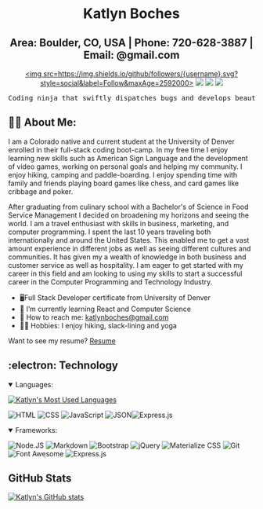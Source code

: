 <div align="center">
 
# **Katlyn Boches**


## Area: Boulder, CO, USA | Phone: 720-628-3887 | Email: @gmail.com
 
 <a href="https://katlyn627.github.io/My-Portfolio/" target="_blank" alt="Github Portfolio"><img src=https://img.shields.io/github/followers/{username}.svg?style=social&label=Follow&maxAge=2592000></a>
 <a href="https://www.linkedin.com/in/katlyn-boches-20110732/" target="_blank" alt="LinkedIn"><img src="https://img.shields.io/badge/-LINKEDIN-0A66C2?logo=LinkedIn"></a>
 <a href="mailto:katlynboches@gmail.com" target="_blank" alt="Gmail"><img src="https://img.shields.io/badge/-GMAIL-EA4335?logo=Gmail"></a>
 <a href="https://docs.google.com/document/d/13ygbQcv5SL4h9NxDM9orSG58AbcoeopaelRb3ivmf88/edit" target="_blank" alt="Resume"><img src="https://img.shields.io/badge/-GMAIL-EA4335?logo=Gmail"></a>
 

 

</div>
<div align="center">
 <pre>Coding ninja that swiftly dispatches bugs and develops beautiful code.</pre>
</div>

## :curly_haired_woman: About Me:
I am a Colorado native and current student at the University of Denver enrolled in their full-stack coding boot-camp. In my free time I enjoy learning new skills such as American Sign Language and the development of video games, working on personal goals and helping my community. I enjoy hiking, camping and paddle-boarding. I enjoy spending time with family and friends playing board games like chess, and card games like cribbage and poker.

After graduating from culinary school with a Bachelor's of Science in Food Service Management I decided on broadening my horizons and seeing the world. I am a travel enthusiast with skills in business, marketing, and computer programming. I spent the last 10 years traveling both internationally and around the United States. This enabled me to get a vast amount experience in different jobs as well as seeing different cultures and communities. It has given my a wealth of knowledge in both business and customer service as well as hospitality. I am eager to get started with my career in this field and am looking to using my skills to start a successful career in the Computer Programming and Technology Industry.

-  :desktop_computer:Full Stack Developer certificate from University of Denver
- :thinking: I’m currently learning React and Computer Science
- :e-mail: How to reach me: katlynboches@gmail.com
- :lotus_position_woman:  Hobbies: I enjoy hiking, slack-lining and yoga 

Want to see my resume? [Resume](https://docs.google.com/document/d/13ygbQcv5SL4h9NxDM9orSG58AbcoeopaelRb3ivmf88/edit)

## :electron: Technology

<details open>
 <summary>Languages:</summary>

[![Katlyn's Most Used Languages](hhttps://github-readme-stats.vercel.app/api/top-langs/?username={Katlyn627}&theme=blue-green)](https://github.com/Katlyn627/github-readme-stats)

![HTML](https://img.shields.io/badge/HTML5-E34F26?style=for-the-badge&logo=html5&logoColor=white) ![CSS](https://img.shields.io/badge/CSS3-1572B6?style=for-the-badge&logo=css3&logoColor=white) ![JavaScript](https://img.shields.io/badge/JavaScript-323330?style=for-the-badge&logo=javascript&logoColor=F7DF1E) ![JSON](https://img.shields.io/badge/json-5E5C5C?style=for-the-badge&logo=json&logoColor=white)![Express.js](https://img.shields.io/badge/Express.js-404D59?style=for-the-badge)
</details>

<details open>
 <summary>Frameworks:</summary>

![Node.JS](https://img.shields.io/badge/Node.js-339933?style=for-the-badge&logo=nodedotjs&logoColor=white) ![Markdown](https://img.shields.io/badge/Markdown-000000?style=for-the-badge&logo=markdown&logoColor=white) ![Bootstrap](https://img.shields.io/badge/Bootstrap-563D7C?style=for-the-badge&logo=bootstrap&logoColor=white)  ![jQuery](https://img.shields.io/badge/jQuery-0769AD?style=for-the-badge&logo=jquery&logoColor=white) ![Materialize CSS](https://img.shields.io/badge/-materialize--css-ff69b4?style=for-the-badge&logo=materialize--css&logoColor=white) ![Git](https://img.shields.io/badge/Git-F05032?style=for-the-badge&logo=git&logoColor=white) ![Font Awesome](https://img.shields.io/badge/Font_Awesome-339AF0?style=for-the-badge&logo=fontawesome&logoColor=white) ![Express.js](https://img.shields.io/badge/Express.js-404D59?style=for-the-badge) 

## GitHub Stats

[![Katlyn's GitHub stats](https://github-readme-stats.vercel.app/api?username=Katlyn627&show_icons=true&theme=synthwave)](https://github.com/Katlyn627/github-readme-stats)


<!-- dark, radical, merko, gruvbox, tokyonight, onedark, cobalt, synthwave, highcontrast, dracula -->